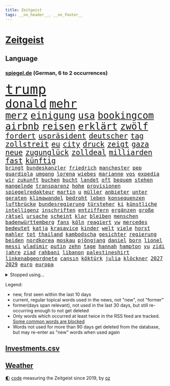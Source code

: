 ```yaml
---
title: Zeitgeist
tags: __no_header__, __no_footer__
---
```


# [Zeitgeist](https://oliz.io/zeitgeist/)

## Language

<h3><a href="https://www.spiegel.de" target="_blank">spiegel.de</a> (German, 6 to 2 occurrences)</h3>
<p style="font-family:monospace">
<span style="font-size:32pt"><a href="news_links.html#trump" class="current">trump</a></span>
<br>
<span style="font-size:27pt"><a href="news_links.html#donald" class="current">donald</a></span>
<span style="font-size:27pt"><a href="news_links.html#mehr" class="current">mehr</a></span>
<br>
<span style="font-size:22pt"><a href="news_links.html#merz" class="current">merz</a></span>
<span style="font-size:22pt"><a href="news_links.html#einigung" class="current">einigung</a></span>
<span style="font-size:22pt"><a href="news_links.html#usa" class="current">usa</a></span>
<span style="font-size:22pt"><a href="news_links.html#bookingcom" class="new">bookingcom</a></span>
<span style="font-size:22pt"><a href="news_links.html#airbnb" class="current">airbnb</a></span>
<span style="font-size:22pt"><a href="news_links.html#reisen" class="current">reisen</a></span>
<span style="font-size:22pt"><a href="news_links.html#erklärt" class="current">erklärt</a></span>
<span style="font-size:22pt"><a href="news_links.html#zwölf" class="current">zwölf</a></span>
<br>
<span style="font-size:17pt"><a href="news_links.html#fordert" class="current">fordert</a></span>
<span style="font-size:17pt"><a href="news_links.html#uspräsident" class="current">uspräsident</a></span>
<span style="font-size:17pt"><a href="news_links.html#deutscher" class="current">deutscher</a></span>
<span style="font-size:17pt"><a href="news_links.html#tag" class="current">tag</a></span>
<span style="font-size:17pt"><a href="news_links.html#zollstreit" class="current">zollstreit</a></span>
<span style="font-size:17pt"><a href="news_links.html#eu" class="current">eu</a></span>
<span style="font-size:17pt"><a href="news_links.html#city" class="current">city</a></span>
<span style="font-size:17pt"><a href="news_links.html#druck" class="current">druck</a></span>
<span style="font-size:17pt"><a href="news_links.html#zeigt" class="current">zeigt</a></span>
<span style="font-size:17pt"><a href="news_links.html#gaza" class="current">gaza</a></span>
<span style="font-size:17pt"><a href="news_links.html#neue" class="current">neue</a></span>
<span style="font-size:17pt"><a href="news_links.html#zugunglück" class="current">zugunglück</a></span>
<span style="font-size:17pt"><a href="news_links.html#zolldeal" class="current">zolldeal</a></span>
<span style="font-size:17pt"><a href="news_links.html#milliarden" class="current">milliarden</a></span>
<span style="font-size:17pt"><a href="news_links.html#fast" class="current">fast</a></span>
<span style="font-size:17pt"><a href="news_links.html#künftig" class="current">künftig</a></span>
<br>
<span style="font-size:12pt"><a href="news_links.html#bringt" class="current">bringt</a></span>
<span style="font-size:12pt"><a href="news_links.html#bundeskanzler" class="current">bundeskanzler</a></span>
<span style="font-size:12pt"><a href="news_links.html#friedrich" class="current">friedrich</a></span>
<span style="font-size:12pt"><a href="news_links.html#manchester" class="current">manchester</a></span>
<span style="font-size:12pt"><a href="news_links.html#pep" class="current">pep</a></span>
<span style="font-size:12pt"><a href="news_links.html#guardiola" class="current">guardiola</a></span>
<span style="font-size:12pt"><a href="news_links.html#umgang" class="current">umgang</a></span>
<span style="font-size:12pt"><a href="news_links.html#lorena" class="new">lorena</a></span>
<span style="font-size:12pt"><a href="news_links.html#wiebes" class="new">wiebes</a></span>
<span style="font-size:12pt"><a href="news_links.html#marianne" class="new">marianne</a></span>
<span style="font-size:12pt"><a href="news_links.html#vos" class="new">vos</a></span>
<span style="font-size:12pt"><a href="news_links.html#expedia" class="new">expedia</a></span>
<span style="font-size:12pt"><a href="news_links.html#wir" class="current">wir</a></span>
<span style="font-size:12pt"><a href="news_links.html#zukunft" class="current">zukunft</a></span>
<span style="font-size:12pt"><a href="news_links.html#buchen" class="current">buchen</a></span>
<span style="font-size:12pt"><a href="news_links.html#bucht" class="current">bucht</a></span>
<span style="font-size:12pt"><a href="news_links.html#landet" class="current">landet</a></span>
<span style="font-size:12pt"><a href="news_links.html#oft" class="current">oft</a></span>
<span style="font-size:12pt"><a href="news_links.html#bequem" class="current">bequem</a></span>
<span style="font-size:12pt"><a href="news_links.html#stehen" class="current">stehen</a></span>
<span style="font-size:12pt"><a href="news_links.html#mangelnde" class="current">mangelnde</a></span>
<span style="font-size:12pt"><a href="news_links.html#transparenz" class="current">transparenz</a></span>
<span style="font-size:12pt"><a href="news_links.html#hohe" class="current">hohe</a></span>
<span style="font-size:12pt"><a href="news_links.html#provisionen" class="new">provisionen</a></span>
<span style="font-size:12pt"><a href="news_links.html#spiegelredakteur" class="current">spiegelredakteur</a></span>
<span style="font-size:12pt"><a href="news_links.html#martin" class="current">martin</a></span>
<span style="font-size:12pt"><a href="news_links.html#u" class="current">u</a></span>
<span style="font-size:12pt"><a href="news_links.html#müller" class="current">müller</a></span>
<span style="font-size:12pt"><a href="news_links.html#anbieter" class="current">anbieter</a></span>
<span style="font-size:12pt"><a href="news_links.html#unter" class="current">unter</a></span>
<span style="font-size:12pt"><a href="news_links.html#geraten" class="current">geraten</a></span>
<span style="font-size:12pt"><a href="news_links.html#klimawandel" class="current">klimawandel</a></span>
<span style="font-size:12pt"><a href="news_links.html#bedroht" class="current">bedroht</a></span>
<span style="font-size:12pt"><a href="news_links.html#leben" class="current">leben</a></span>
<span style="font-size:12pt"><a href="news_links.html#konsequenzen" class="current">konsequenzen</a></span>
<span style="font-size:12pt"><a href="news_links.html#luftbrücke" class="new">luftbrücke</a></span>
<span style="font-size:12pt"><a href="news_links.html#bundesregierung" class="current">bundesregierung</a></span>
<span style="font-size:12pt"><a href="news_links.html#türsteher" class="new">türsteher</a></span>
<span style="font-size:12pt"><a href="news_links.html#ki" class="current">ki</a></span>
<span style="font-size:12pt"><a href="news_links.html#künstliche" class="current">künstliche</a></span>
<span style="font-size:12pt"><a href="news_links.html#intelligenz" class="current">intelligenz</a></span>
<span style="font-size:12pt"><a href="news_links.html#inschriften" class="new">inschriften</a></span>
<span style="font-size:12pt"><a href="news_links.html#entziffern" class="current">entziffern</a></span>
<span style="font-size:12pt"><a href="news_links.html#ergänzen" class="new">ergänzen</a></span>
<span style="font-size:12pt"><a href="news_links.html#große" class="current">große</a></span>
<span style="font-size:12pt"><a href="news_links.html#rätsel" class="current">rätsel</a></span>
<span style="font-size:12pt"><a href="news_links.html#ursache" class="current">ursache</a></span>
<span style="font-size:12pt"><a href="news_links.html#scheint" class="current">scheint</a></span>
<span style="font-size:12pt"><a href="news_links.html#klar" class="current">klar</a></span>
<span style="font-size:12pt"><a href="news_links.html#bleiben" class="current">bleiben</a></span>
<span style="font-size:12pt"><a href="news_links.html#menschen" class="current">menschen</a></span>
<span style="font-size:12pt"><a href="news_links.html#badenwürttemberg" class="current">badenwürttemberg</a></span>
<span style="font-size:12pt"><a href="news_links.html#fans" class="current">fans</a></span>
<span style="font-size:12pt"><a href="news_links.html#köln" class="current">köln</a></span>
<span style="font-size:12pt"><a href="news_links.html#reagiert" class="current">reagiert</a></span>
<span style="font-size:12pt"><a href="news_links.html#vw" class="current">vw</a></span>
<span style="font-size:12pt"><a href="news_links.html#mercedes" class="current">mercedes</a></span>
<span style="font-size:12pt"><a href="news_links.html#bedeutet" class="current">bedeutet</a></span>
<span style="font-size:12pt"><a href="news_links.html#katja" class="current">katja</a></span>
<span style="font-size:12pt"><a href="news_links.html#krasavice" class="current">krasavice</a></span>
<span style="font-size:12pt"><a href="news_links.html#kinder" class="current">kinder</a></span>
<span style="font-size:12pt"><a href="news_links.html#welt" class="current">welt</a></span>
<span style="font-size:12pt"><a href="news_links.html#viele" class="current">viele</a></span>
<span style="font-size:12pt"><a href="news_links.html#horst" class="current">horst</a></span>
<span style="font-size:12pt"><a href="news_links.html#mahler" class="new">mahler</a></span>
<span style="font-size:12pt"><a href="news_links.html#tot" class="current">tot</a></span>
<span style="font-size:12pt"><a href="news_links.html#thailand" class="current">thailand</a></span>
<span style="font-size:12pt"><a href="news_links.html#kambodscha" class="current">kambodscha</a></span>
<span style="font-size:12pt"><a href="news_links.html#gesichter" class="current">gesichter</a></span>
<span style="font-size:12pt"><a href="news_links.html#regierung" class="current">regierung</a></span>
<span style="font-size:12pt"><a href="news_links.html#beiden" class="current">beiden</a></span>
<span style="font-size:12pt"><a href="news_links.html#nordkorea" class="current">nordkorea</a></span>
<span style="font-size:12pt"><a href="news_links.html#moskau" class="current">moskau</a></span>
<span style="font-size:12pt"><a href="news_links.html#pjöngjang" class="current">pjöngjang</a></span>
<span style="font-size:12pt"><a href="news_links.html#daniel" class="current">daniel</a></span>
<span style="font-size:12pt"><a href="news_links.html#born" class="current">born</a></span>
<span style="font-size:12pt"><a href="news_links.html#lionel" class="current">lionel</a></span>
<span style="font-size:12pt"><a href="news_links.html#messi" class="current">messi</a></span>
<span style="font-size:12pt"><a href="news_links.html#wladimir" class="current">wladimir</a></span>
<span style="font-size:12pt"><a href="news_links.html#putin" class="current">putin</a></span>
<span style="font-size:12pt"><a href="news_links.html#zehn" class="current">zehn</a></span>
<span style="font-size:12pt"><a href="news_links.html#tage" class="current">tage</a></span>
<span style="font-size:12pt"><a href="news_links.html#hannah" class="current">hannah</a></span>
<span style="font-size:12pt"><a href="news_links.html#hampton" class="new">hampton</a></span>
<span style="font-size:12pt"><a href="news_links.html#yu" class="new">yu</a></span>
<span style="font-size:12pt"><a href="news_links.html#zidi" class="new">zidi</a></span>
<span style="font-size:12pt"><a href="news_links.html#jahre" class="current">jahre</a></span>
<span style="font-size:12pt"><a href="news_links.html#ziad" class="new">ziad</a></span>
<span style="font-size:12pt"><a href="news_links.html#rahbani" class="new">rahbani</a></span>
<span style="font-size:12pt"><a href="news_links.html#libanon" class="current">libanon</a></span>
<span style="font-size:12pt"><a href="news_links.html#palestineshirt" class="new">palestineshirt</a></span>
<span style="font-size:12pt"><a href="news_links.html#linkenabgeordnete" class="current">linkenabgeordnete</a></span>
<span style="font-size:12pt"><a href="news_links.html#cansın" class="current">cansın</a></span>
<span style="font-size:12pt"><a href="news_links.html#köktürk" class="new">köktürk</a></span>
<span style="font-size:12pt"><a href="news_links.html#julia" class="current">julia</a></span>
<span style="font-size:12pt"><a href="news_links.html#klöckner" class="current">klöckner</a></span>
<span style="font-size:12pt"><a href="news_links.html#2027" class="current">2027</a></span>
<span style="font-size:12pt"><a href="news_links.html#2029" class="current">2029</a></span>
<span style="font-size:12pt"><a href="news_links.html#euro" class="current">euro</a></span>
<span style="font-size:12pt"><a href="news_links.html#europa" class="current">europa</a></span>
</p>
<details>
<summary>Stopped using...</summary>
<p class="former" style="font-size:12pt">
scheinen(1741) cristiano(1740) funktionieren(1740) ronaldo(1740) insgesamt(1739) wünschen(1739) extreme(1738) kurzfristig(1738) treffer(1738) diskutieren(1737) energien(1737) entwicklungen(1737) ließen(1737) mordes(1737) befindet(1736) korruption(1736) programm(1736) schnellcheck(1736) weltweiten(1736) autorin(1735) belarus(1735) hotel(1735) kassiert(1735) queen(1735) beschimpft(1734) besonderen(1734) fleisch(1734) landkreis(1734) oberste(1734) richtige(1734) sv(1734) unmut(1734) warnung(1734) million(1733) staatschef(1733) ungarns(1733) verpassen(1733) berühmt(1732) bewohner(1732) gegenteil(1732) online(1732) vereinigten(1732) 29(1731) aufklärung(1731) gefährlichen(1731) meldete(1731) pandemie(1731) ton(1731) öffentlichkeit(1731) entscheidend(1730) kriminellen(1730) 2016(1729) chefin(1729) geriet(1729) gestoßen(1729) heftig(1729) klubs(1729) planeten(1729) wirtschaftsminister(1729) übt(1729) ausbau(1728) beruf(1728) debüt(1728) illegalen(1728) innenministerium(1728) schalke(1728) babys(1727) bundesweit(1727) finanziell(1727) mengen(1727) schauen(1727) venezuela(1727) 04(1726) börse(1726) oliver(1726) oppositionelle(1726) remis(1726) all(1725) entsetzt(1725) reagierte(1725) 23(1724) gelang(1724) siegen(1724) toter(1724) voraus(1724) beiträge(1723) verbindet(1723) belgien(1722) entsetzen(1722) fachleute(1721) gebe(1721) e(1720) ehe(1720) königin(1719) berater(1716) kürzlich(1716) lkw(1716) spitzenreiter(1713) sichert(1712) aufhalten(1711) änderungen(1711) aussehen(1710) fortsetzung(1709) eigenes(1708) wusste(1707) whatsapp(1706) äußerte(1705) auseinandersetzung(1703) beitrag(1703) retter(1703) solchen(1702) app(1698) provoziert(1697) last(1673) westliche(1620) anführer(1479) ausnahme(1474) bundesanwaltschaft(1467) gesund(1434) nachspielzeit(1418) börsen(1410) stehlen(1408) irritiert(1397) worum(1380) demo(1377) eingeführt(1365) halbes(1356) sank(1305) schneiden(1223) eingetroffen(1214) rezession(1204) flüchten(1202) ausstieg(1187) locken(1179) politisches(1150) kandidat(1132) tierschützer(1130) osnabrück(1118) prompt(1115) geste(1107) genauer(1106) fassungslos(1095) legal(1090) äußerst(1077) bürgergeld(1068) nation(1066) studentin(1065) hände(1064) meloni(1063) gerechtfertigt(1040) mama(998) auszeichnung(993) mitarbeitern(983) billigt(973) gesprengt(970) singt(968) verbrenner(964) lauter(950) perfekten(932) ähnliche(930) jung(922) zufällig(910) aussieht(909) bad(907) marode(901) verdächtigt(896) bürokratie(893) vorstandschef(893) zuckerberg(876) fließen(853) dringen(847) gewalttaten(820) fühlte(807) obersten(745) warnungen(733) schmidt(731) politikerinnen(720) albtraum(705) ausnahmezustand(693) pauli(693) sprachen(693) mary(692) schach(690) campus(679) gewinner(675) harald(673) schwester(672) väter(671) dreht(663) lebende(661) management(647) wütend(633) versuche(630) terrororganisation(625) mangelt(611) künftige(607) geiselnahme(602) wegfallen(599) bombardiert(596) manch(594) golden(589) dubai(578) sowohl(577) offensichtlich(574) paare(573) kriegsschiffe(571) historischer(570) stoffe(570) befand(568) heimischen(567) zeitalter(567) amerikas(566) giftige(565) on(562) machtwechsel(557) operation(553) ordentlich(550) gesetzliche(548) dahintersteckt(543) wofür(541) südkoreanischen(540) verbündete(530) go(526) abgewiesen(520) gesichtet(512) mauer(511) meisterschaft(511) häusern(509) nationalsozialismus(509) verzögern(508) magnus(496) sabotage(495) märkte(489) agenda(488) fotografiert(485) hochstapler(485) f(481) fing(480) dokumentation(476) boss(470) geschoben(469) anwesen(466) gipfel(460) bräuchte(453) prägt(451) rechnung(451) türen(451) unzulässig(451) kirchen(449) oberster(444) verspielt(444) breitet(443) figuren(442) chinese(440) usgericht(440) wittert(439) bruch(437) autobranche(435) laufender(435) systematisch(435) beweist(432) films(428) liest(424) verlegen(419) enorme(417) geteilt(417) beschließen(414) kennedy(408) münchens(405) feinde(402) suchten(400) rekordsumme(399) papa(397) alassad(396) franken(396) nervös(395) anfangs(390) funk(388) kreative(387) litt(386) axel(385) smith(385) zeitplan(384) strategien(382) bewahrt(377) gelebt(376) erlebnis(374) zeichnen(371) baseball(365) verfügbar(364) zerstörten(364) rico(362) entgehen(359) jährlich(358) abbrechen(355) innenstadt(352) gehoben(349) elbe(347) gesundheitliche(345) konkret(345) zögern(337) geheimdienste(336) thesen(335) baschar(331) arnold(329) nina(327) autokraten(325) gefangenen(323) georgia(322) drohender(321) verbannt(321) stadtteil(319) usbürger(317) abschuss(316) ausgetauscht(316) strafmaß(314) dietmar(310) beweis(309) verhinderte(309) amtes(308) bergung(308) gefördert(307) fahrlässiger(305) gebraucht(305) ausweitung(303) dc(300) öltanker(300) explodiert(299) zuständig(298) handyverbot(296) prominenter(294) gesetzlichen(292) diplomatie(289) hofiert(289) februar(288) grundsätzlich(288) bka(286) psg(285) springer(280) söhne(279) prangert(276) werben(276) vertraute(272) ungeklärt(270) apps(269) made(269) paderborn(269) passen(269) französischer(267) wohnhäuser(267) eindringlich(265) natogeneralsekretär(265) weltmeisterschaft(265) bedrohte(264) knochen(264) pete(264) unbewohnbar(263) wille(262) bemängelt(260) meteorologen(259) aussetzung(258) teslas(255) weltwirtschaft(255) zunehmende(255) gesetzesänderung(254) fatal(253) gerichtssaal(253) heutige(253) überschattet(253) künftiger(251) überzieht(249) nordkoreanische(248) joseph(247) bedrohungen(245) lakers(241) schulzeit(240) synthetische(238) zurückzukehren(237) verstanden(236) behandeln(235) kommissarin(235) beschwerde(234) geldautomatensprenger(234) kürzen(234) liz(233) traditionell(233) puerto(232) sheinbaum(232) neuesten(227) geplündert(224) gestorbenen(224) angestellte(223) realistisch(223) report(221) anweisung(220) dringender(220) marius(220) gesteckt(219) hegseth(219) oscars(217) zehntausenden(217) begreifen(215) usgesundheitsminister(215) akuter(211) kommunizieren(210) komplizierter(209) mitgliedschaft(209) traurig(209) vergehen(207) spurensuche(206) äußeres(206) intakt(205) keith(205) kellogg(205) durcheinander(204) estland(204) brutaler(203) chaotische(200) interner(200) reinen(200) rückkehrer(200) antonio(199) erschlagen(199) weite(199) iphone(196) natochef(196) blockade(195) freiheitsstrafen(195) sanierung(195) rückte(194) 20jährigen(190) familiennachzug(190) freigelassen(190) hilferuf(190) füllen(189) milliardenschwere(189) schattenflotte(189) winzige(189) emma(187) zähne(187) ostdeutschen(186) vorteil(185) bewaffneten(184) kapitulation(184) sportliche(184) bewegte(183) zeitenwende(183) finanzmärkte(182) panama(180) weltlage(180) diverse(179) durchsuchung(179) gerechtigkeit(179) re(179) rereportage(179) führerschein(178) lehrern(178) jene(177) linkenpolitikerin(176) bedingt(175) dominieren(175) messerangreifer(175) schneider(175) attackierten(173) spektakuläre(173) uran(173) tunesien(172) unverletzt(172) gläubige(171) verlässlich(171) grill(170) tauchen(170) wirtschaftsleistung(169) bombe(168) gesundheitsbehörde(166) spioniert(163) aufbau(162) vergessenheit(162) besseres(161) kleineren(160) parlamentarische(160) alonso(159) bunny(159) xabi(159) agentur(158) stattet(158) verringern(158) dekrete(157) wappnet(157) pressefreiheit(156) brancheninsider(155) starship(153) fossile(152) zusammengeschlossen(152) rüdiger(151) 65(150) kiapp(150) experimentiert(149) to(149) transatlantische(149) massenpanik(148) personelle(148) untersuchungsbericht(148) agiert(147) ausschließen(146) puma(146) chirurg(145) handynutzung(145) niedrigere(144) gespendet(143) marie(143) gemälde(142) solingen(142) unklarheit(142) aufwärts(141) bezahlte(141) entwendet(141) out(141) ussondergesandte(141) zögert(141) karten(140) bebt(139) griechischen(139) sicherer(139) gecancelt(138) voice(137) staats(136) ausschluss(135) urteilt(135) autoritären(134) tiefsten(134) entsendung(133) vorkehrungen(133) begrenzen(132) bitter(132) fraktionsvorsitzende(131) töchter(131) ulrich(131) wuppertal(131) 38jährigen(130) klischees(130) mexikos(130) spiegeltalk(130) streamer(130) trauung(130) basketball(129) brown(128) dokumentarfilm(128) empowerment(128) fazit(128) momenten(127) patzt(127) rückzieher(127) buchung(126) absolvieren(125) ausrücken(125) gesundheitlicher(125) newsupdate(125) zitate(125) fahrzeugen(124) mexikanischen(124) warfen(124) flüssigkeit(123) mindestlohns(123) co₂emissionen(122) erholt(122) expartnerin(122) influencern(122) sondervermögen(122) 64(121) friedens(121) jünger(120) unschuld(119) 1400(118) atlético(118) entschlossenheit(118) leaks(118) masern(118) sommermärchenprozess(118) kollidieren(117) charterflug(116) traten(116) entgegenkommen(115) gerichtet(115) getraut(115) ukrainern(115) vernichten(115) wunden(115) bayesian(114) einzelfall(114) günstigsten(114) geht’s(113) repräsentative(113) schwangere(113) kommentaren(112) bombardieren(111) verarbeitet(111) bär(110) sicherheitsbedenken(110) denkmal(109) schwächt(109) vorigen(109) zweijährige(109) kreuzberg(108) lockten(108) spdchefin(107) ölpreise(107) gefüllt(106) inspirieren(106) metro(106) vorzubeugen(106) unangenehm(105) bemerkungen(104) glamour(104) schlau(104) verschluss(104) zielt(104) dörfern(103) einreisen(103) harsch(103) kürzer(103) long(103) fadenkreuz(102) jansen(102) marcell(102) mumbai(102) theatermacher(102) woidke(102) erfand(101) oman(100) ai(99) bewaffnet(99) gefährlichsten(99) usfirmen(99) ablaufen(98) wirksamkeit(98) löscht(97) flüsse(96) vorgeschmack(96) anomalie(95) euaußenminister(95) geschieht(95) hochzeitsfeier(95) wassermangel(95) bernie(94) moschee(94) sanders(94) sensiblen(94) wirtschaftlicher(94) champion(93) gleichermaßen(93) ocasiocortez(93) usnotenbank(93) visum(93) angehenden(92) bauarbeiter(92) diamanten(92) dröge(92) irrtum(91) kriterien(91) verfassungsfeindliche(91) verhaltensmuster(91) angefacht(90) bonner(90) covid(90) leif(90) sander(90) schlichter(90) tennessee(90) trennungen(90) anklagebank(89) geheim(89) geschwister(89) hagel(89) migrant(89) vorlegen(89) benennen(88) digitaler(88) erfindet(88) fernverkehr(88) kampfhandlungen(88) security(88) stellplätze(88) aerospace(87) spiegelmitarbeiterin(87) terrorverdacht(87) ersteigert(86) ire(86) kriminalpolizei(86) reaktiviert(86) reinigen(86) alben(85) aufschluss(85) aussagekraft(85) autoverkehr(85) befahrene(85) erhielten(85) fluggesellschaften(85) hauptfigur(85) luftschlägen(85) nehmendes(85) network(85) privatleben(85) springsteen(85) verursachen(85) brannte(84) bösen(84) gun(84) halsband(84) psychologische(84) quadratkilometer(84) steuerhinterziehung(84) zurückzuziehen(84) chios(83) desideriuserasmusstiftung(83) einflussreicher(83) erika(83) heinz(83) mittelalterlicher(83) nötigen(83) steinbach(83) actionfilm(82) beruhigen(82) cyrus(82) durchquert(82) funktionen(82) geschosse(82) kzgedenkstätte(82) miley(82) sportwelt(82) staatsfernsehen(82) tarifpartner(82) zaun(82) kindheitserinnerungen(81) korruptionsskandal(81) lavaströme(81) leinwand(81) milo(81) ungeeigneten(81) usluftangriffe(81) zustande(81) bielefelder(80) carrie(80) frisches(80) ingamekäufe(80) kanäle(80) lobte(80) minnesota(80) feuerwehreinsatz(79) seltenheit(79) fossilen(78) kirchheim(78) mangelernährung(78) neunjähriger(78) traurige(78) wirtschaftsvertreter(78) assadregime(77) neulich(77) roter(77) schwangerer(77) vorfeld(77) ernsten(76) fach(76) herrschte(76) meeresgrund(76) paläontologen(76) ingenieure(75) sprengt(75) stalker(75) wochenbeginn(75) übernahmeangebot(75) genf(74) schrecklich(74) schwerwiegende(74) usbasis(74) vorgenommen(74) ambitionierten(73) beifahrersitz(73) coman(73) eufinanzierung(73) finanzmärkten(73) funkgeräte(73) kinderlähmung(73) lennon(73) mdr(73) ono(73) teherans(73) temperamente(73) thilo(73) wachsendes(73) yoko(73) elizabeth(72) laurence(72) rutte(72) simple(72) stürmte(72) graben(71) reicher(71) ungleich(71) beantragen(70) gesundheitsministerium(70) inhaftiert(70) pommes(70) teenagerin(70) ticketkauf(70) 15jähriger(69) 25000(69) ezigaretten(69) information(69) mehrfamilienhauses(69) schwimmbads(69) trumpprotest(69) eilverfahren(68) gase(68) jusos(68) jüdinnen(68) schachstar(68) telegram(68) volksentscheid(68) 1998(67) explodierte(67) feiertage(67) verpflichtung(67) zahnarztpraxis(67) anfragen(66) brisante(66) eisbach(66) eisbachwelle(66) schleppend(66) traditionen(66) werfer(66) zombies(66) gebrauchtwagen(65) hackerangriff(65) lorde(65) losgegangen(65) magath(65) 94jährige(64) bildungsminister(64) biologische(64) ergeht(64) israelgazakonflikt(64) operationen(64) reglementiert(64) sevilla(64) 59(63) glocke(63) schattenpräsident(63) zivilen(63) beschränkt(62) bildhauer(62) farce(62) kanälen(62) motorisierten(62) postings(62) rechtsbruch(62) ungesundem(62) fed(61) missfallen(61) puzzle(61) schäfer(61) staatschefs(61) chatapp(60) emirate(60) landespolizei(60) mädchens(60) todoliste(60) zulässt(60) kostenlose(59) kriegstüchtigkeit(59) mahmoud(59) reiner(59) transrechte(59) zugänglich(59) 30jährigen(58) botox(58) bundesstaaten(58) francisco(58) geldautomaten(58) sauberes(58) schulsystem(58) höchstem(57) indiana(57) kaisers(57) schulhort(57) usflugzeugbauer(57) adria(56) asche(56) beschwichtigen(56) elektroantrieb(56) kröv(56) rüdigers(56) schulessen(56) unrealistische(56) afdverbot(55) behördenchefin(55) götze(55) bundesbürger(54) holten(54) mittelständische(54) setzten(54) andrea(53) auschwitzüberlebende(53) beckenbauer(53) blitz(53) gefesselt(53) obenauf(53) schiefläuft(53) bundesfinanzminister(52) cecilia(52) durchkreuzt(52) künstlers(52) stufen(52) superjacht(52) fertigt(51) fraktionen(51) heikle(51) karton(51) transportiert(51) anlage(50) blamage(50) regierungserklärung(50) statiker(50) usexperten(50) harren(49) kampfflugzeuge(49) megaevent(49) mumie(49) polizeiruf(49) geheimdienstkontrollgremium(48) jeremy(48) militärschlag(48) nacken(48) renner(48) schülervertretung(48) abiturprüfungen(47) beobachtete(47) bestände(47) blei(47) bunten(47) gesicherte(47) ines(47) mindestlohnkommission(47) schwerdtner(47) sexualisierte(47) wenigsten(47) geschützte(46) gratuliert(46) typen(46) vierfachmord(46) dämonen(45) konjunkturschwäche(45) ralf(45) saudiarabischen(45) schicksale(45) stegner(45) uboote(45) anrufen(44) klares(44) kumpel(44) existenziellen(43) indischer(43) mordkommission(43) schwaches(43) selbstzweifel(43) wiesbaden(43) historikerin(42) kugel(42) küchentricks(42) lehrerverband(42) nächtlichen(42) robotaxis(42) stabile(42) xatar(42) zwangsläufig(42) 430(41) erneuter(41) kniet(41) maßstäbe(41) natogipfel(41) populär(41) robotaxidienst(41) stellvertretender(41) anwesend(40) bundesbildungsministerin(40) bundeskriminalamt(40) cdugesundheitsministerin(40) finalserie(40) jen(40) rentenreform(40) verstopft(40) abgestürzte(39) maskierte(39) mühsamer(39) parteifreundin(39) peta(39) timo(39) anderson(38) eukommissarin(38) immens(38) kapitol(38) schnitzel(38) transformation(38) ultimative(38) wahllos(38) zuschlag(38) übliche(38) angesehen(37) entspannung(37) finals(37) iranischer(37) madonna(37) oberstes(37) reis(37) religiöser(37) übertrumpfen(37) afdverbotsverfahren(36) ballett(36) cover(36) exportiert(36) geortet(36) prüfbericht(36) schlagerstar(36) tasse(36) abwesenheit(35) eindeutig(35) internetzugang(35) musikproduzenten(35) pelé(35) terrors(35) aufregende(34) blockierten(34) f1(34) foster(34) kitraining(34) kryptobörse(34) musikvideo(34) optimistischer(34) steuerausfälle(34) zwecke(34) betreut(33) bundesweite(33) dreijähriger(33) fiennes(33) gipfeltreffen(33) intervention(33) kunde(33) millionär(33) prävention(33) renommiertesten(33) beatmet(32) gerald(32) grünenfraktionschefin(32) lebensphase(32) prostatakrebs(32) rennwagen(32) u2(32) antisemitismusbeauftragte(31) skulptur(31) alnassr(30) eingeschlagen(30) erwartbare(30) geldtransporter(30) grundrechte(30) optimismus(30) peanuts(30) vegetarisches(30) verbliebene(30) langfristige(29) pressen(29) ussänger(29) dorfes(28) egoistisch(28) g7gipfel(28) heimturnier(28) kneipen(28) ohren(28) opferzahlen(28) quereinstieg(28) stagnation(28) verbringt(28) wgzimmerpreise(28) wohnviertel(28) annkathrin(27) beklagte(27) dbbteam(27) einbürgerung(27) eindeutigen(27) leeren(27) lötschental(27) oftmals(27) sabally(27) satou(27) schwung(27) sponsor(27) surfer(27) theoretisch(27) wangen(27) bear(26) ideologisch(26) marschflugkörpern(26) sterbehilfe(26) überschaubar(26) ambivalente(25) bundesrichterin(25) demokrat(25) investitionsbooster(25) jordanischen(25) krankschreiben(25) leitung(25) mobiler(25) steuerentlastungen(25) tennisstars(25) verkündung(25) verursachte(25) klimaaktivisten(24) koblenz(24) milchstraße(24) sprengten(24) wutausbruch(24) authentisch(23) erfolgs(23) mittelstand(23) schreckschusspistolen(23) verzockt(23) vorzeitigen(23) führer(22) heizte(22) impfen(22) impfung(22) korruptionsaffäre(22) nbafinals(22) pacers(22) russell(22) schwulen(22) stausee(22) ungehinderte(22) unterschieden(22) airways(21) familiennachzugs(21) fußballtransferticker(21) konsumiert(21) hecke(20) innenverteidiger(20) leine(20) mitgliedstaat(20) rauschmittel(20) schwarzenegger(20) anwendungen(19) einzelkinder(19) kormbaki(19) kriegsverlauf(19) marina(19) teilchen(19) torjäger(19) umgesetzt(19) bundesligaprofi(18) compact(18) geliebtes(18) lehre(18) machtbasis(18) mittelfränkischen(18) regimegegner(18) sitzplätze(18) zivildienst(18) 41jähriger(17) abgefeuerten(17) absolviert(17) beruflich(17) pablo(17) sky(17) unzulässige(17) anwohnern(16) deflation(16) extras(16) slapp(16) statistischen(16) u21(16) 11000(15) compactmagazin(15) genehmigte(15) intensiver(15) mächtigen(15) petro(15) umweltfreundliche(15) btssänger(14) compactverbot(14) drinks(14) experimentieren(14) länderchefs(14) meere(14) schrieben(14) spezialgebiet(14) vera(14) wealth(14) überschüttet(14) iranisraelkonflikt(13) junioren(13) superlativ(13) warnschuss(13) ölpreis(13) albumcover(12) ausstattung(12) carpenter(12) erzfeind(12) formel1film(12) grunde(12) ikkimel(12) sabrina(12) segelboot(12) verrohung(12) wovon(12) abzuhalten(11) alarmierte(11) atombombe(11) coronamaskenaffäre(11) daily(11) mindestalter(11) newsblog(11) ray(11) sichtbaren(11) trinkt(11) urteilen(11) ächzen(11)
</p>
</details>
<p>Legend:
<ul>
<li><span class="new">new</span>, first seen within the last 10 days</li>
<li><span class="current">current</span>, regular topical words used in the news, not "new", not "former"</li>
<li><span class="former">former(days span relevant)</span>, not used in the last 30 days, but still re-occurring enough to not get deleted</li>
<li>Only words which occurred at least twice in the RSS feed are tracked. <a href="language/filters.py">Some common words are blocked</a></li>
<li>Words not used for more than 90 days get deleted from the database, but may re-enter as "new" words when used again</li>
</ul>
</p>

## [Investments](investments.html)[.csv](investments.csv)

## [Weather](weather.html)

<footer>
<a href="javascript:toggleTheme()" class="nav">🌓</a>
<a href="https://github.com/ooz/zeitgeist">code</a> measuring the Zeitgeist since 2019, by <a href="https://oliz.io">oz</a>
</footer>
